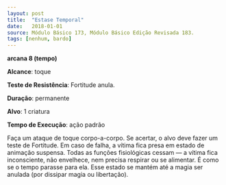 ```yaml
---
layout: post
title:  "Estase Temporal"
date:   2018-01-01
source: Módulo Básico 173, Módulo Básico Edição Revisada 183.
tags: [nenhum, bardo]
---
```


**arcana 8 (tempo)**

**Alcance**: toque

**Teste de Resistência**: Fortitude anula.

**Duração**: permanente

**Alvo**: 1 criatura

**Tempo de Execução**: ação padrão

Faça um ataque de toque corpo-a-corpo. Se acertar, o alvo deve fazer um teste de Fortitude. Em caso de falha, a vítima fica presa em estado de animação suspensa. Todas as funções fisiológicas cessam — a vítima fica inconsciente, não envelhece, nem precisa respirar ou se alimentar. É como se o tempo parasse para ela.
Esse estado se mantém até a magia ser anulada (por dissipar magia ou libertação).
